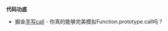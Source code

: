 **代码功底**

* 掘金[手写call](https://juejin.im/post/6844903917755564040) - 你真的能够完美模拟Function.prototype.call吗？